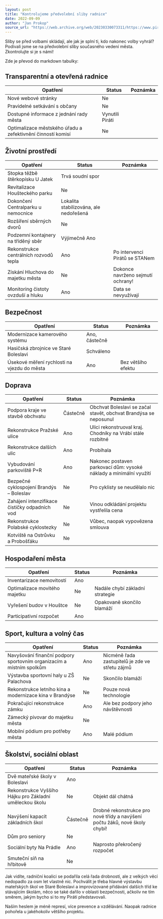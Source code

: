 ```yaml
---
layout: post
title: "Kontrolujeme předvolební sliby radnice"
date: 2022-09-09
author: "Jan Prokop"
source_url: "https://web.archive.org/web/20230330073311/https://www.piratibrandys.cz/clanek/2022-09-09-kontrolujeme-predvolebni-sliby-radnice"
---
```

Sliby se před volbami skládají, ale jak je splní ti, kdo nakonec volby vyhrál? Podívali jsme se na předvolební sliby současného vedení města. Zkontrolujte si je s námi!

Zde je převod do markdown tabulky:

## Transparentní a otevřená radnice
| Opatření | Status | Poznámka |
|----------|---------|----------|
| Nové webové stránky | Ne | |
| Pravidelné setkávání s občany | Ne | |
| Dostupné informace z jednání rady města | Vynutili Piráti | |
| Optimalizace městského úřadu a zefektivnění činností komisí | Ne | |

## Životní prostředí
| Opatření | Status | Poznámka |
|----------|---------|----------|
| Stopka těžbě štěrkopísku U Jatek | Trvá soudní spor | |
| Revitalizace Houšteckého parku | Ne | |
| Dokončení Centralparku u nemocnice | Lokalita stabilizována, ale nedořešená | |
| Rozšíření sběrných dvorů | Ne | |
| Podzemní kontajnery na tříděný sběr | Výjimečně Ano | |
| Rekonstrukce centrálních rozvodů tepla | Ano | Po intervenci Pirátů se STANem |
| Získání Hluchova do majetku města | Ne | Dokonce navrženo sejmutí ochrany! |
| Monitoring čistoty ovzduší a hluku | Ano | Data se nevyužívají |

## Bezpečnost
| Opatření | Status | Poznámka |
|----------|---------|----------|
| Modernizace kamerového systému | Ano, částečně | |
| Hasičská zbrojnice ve Staré Boleslavi | Schváleno | |
| Úsekové měření rychlosti na vjezdu do města | Ano | Bez většího efektu |

## Doprava
| Opatření | Status | Poznámka |
|----------|---------|----------|
| Podpora kraje ve stavbě obchvatu | Částečně | Obchvat Boleslavi se začal stavět, obchvat Brandýsa se neposunul |
| Rekonstrukce Pražské ulice | Ano | Ulici rekonstruoval kraj. Chodníky na Vrábí stále rozbitné |
| Rekonstrukce dalších ulic | Ano | Probíhala |
| Vybudování parkoviště P+R | Ano | Nakonec postaven parkovací dům: vysoké náklady a minimální využití |
| Bezpečné cyklospojení Brandýs – Boleslav | Ne | Pro cyklisty se neudělalo nic |
| Zahájení intenzifikace čističky odpadních vod | Ne | Vinou odkládání projektu vystřelila cena |
| Rekonstrukce Polabské cyklostezky | Ne | Vůbec, naopak vypovězena smlouva |
| Kotviště na Ostrůvku a Probošťáku | Ne | |

## Hospodaření města
| Opatření | Status | Poznámka |
|----------|---------|----------|
| Inventarizace nemovitostí | Ano | |
| Optimalizace movitého majetku | Ne | Nadále chybí základní strategie |
| Vyřešení budov v Houštce | Ne | Opakovaně skončilo blamáží |
| Participativní rozpočet | Ano | |

## Sport, kultura a volný čas
| Opatření | Status | Poznámka |
|----------|---------|----------|
| Navyšování finanční podpory sportovním organizacím a místním spolkům | Ano | Nicméně řada zastupitelů je zde ve střetu zájmů |
| Výstavba sportovní haly u ZŠ Palachova | Ne | Skončilo blamáží |
| Rekonstrukce letního kina a modernizace kina v Brandýse | Ne | Pouze nová technologie |
| Pokračující rekonstrukce zámku | Ano | Ale bez podpory jeho návštěvnosti |
| Zámecký pivovar do majetku města | Ne | |
| Mobilní pódium pro potřeby města | Ano | Malé pódium |

## Školství, sociální oblast
| Opatření | Status | Poznámka |
|----------|---------|----------|
| Dvě mateřské školy v Boleslavi | Ano | |
| Rekonstrukce Vyššího Hájku pro Základní uměleckou školu | Ne | Objekt dál chátná |
| Navýšení kapacit základních škol | Částečně | Drobné rekonstrukce pro nové třídy a navýšení počtu žáků, nové školy chybí! |
| Dům pro seniory | Ne | |
| Sociální byty Na Prádle | Ano | Naprosto překročený rozpočet |
| Smuteční síň na hřbitově | Ne | |

Jak vidíte, radniční koalici se podařila celá řada drobností, ale z velkých věcí nedopadlo za osm let vlastně nic. Pochválit je třeba hlavně výstavbu mateřských škol ve Staré Boleslavi a improvizované přidávání dalších tříd ke stávajícím školám, něco se také dařilo v oblasti bezpečnosti, ačkoliv ne tím směrem, jakým bycho si to my Piráti představovali.

Naším heslem je méně represí, více prevence a vzdělávání. Naopak radnice pohořela u jakéhokoliv většího projektu.
